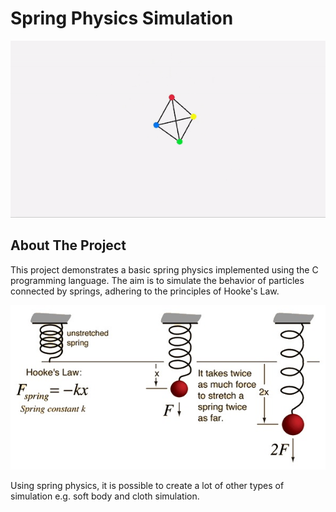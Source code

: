 # Spring Physics Simulation

![example gif](./assets/example.gif)

## About The Project

This project demonstrates a basic spring physics implemented using the C programming language. The aim is to simulate the behavior of particles connected by springs, adhering to the principles of Hooke's Law.

![hooke's law](./assets/hookes-law.jpg)

Using spring physics, it is possible to create a lot of other types of simulation e.g. soft body and cloth simulation. 
